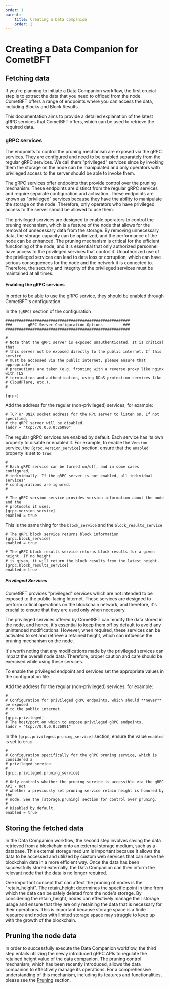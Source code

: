 ```yaml
---
order: 1
parent:
    title: Creating a Data Companion
    order: 2
---
```



# Creating a Data Companion for CometBFT

## Fetching data

If you're planning to initiate a Data Companion workflow, the first crucial step is to extract the data that you need to
offload from the node. CometBFT offers a range of endpoints where you can access the data, including Blocks and Block Results.

This documentation aims to provide a detailed explanation of the latest gRPC services that CometBFT offers, which can
be used to retrieve the required data.

### gRPC services

The endpoints to control the pruning mechanism are exposed via the gRPC services. They are configured and need to be
enabled separately from the regular gRPC services. We call them "privileged" services since by invoking them the storage
on the node can be manipulated and only operators with privileged access to the server should be able to invoke them.

The gRPC services offer endpoints that provide control over the pruning mechanism. These endpoints are distinct from the
regular gRPC services and require separate configuration and activation. These endpoints are known as "privileged" services
because they have the ability to manipulate the storage on the node. Therefore, only operators who have privileged access
to the server should be allowed to use them.

The privileged services are designed to enable operators to control the pruning mechanism, which is a feature of the node
that allows for the removal of unnecessary data from the storage. By removing unnecessary data, the storage capacity
can be optimized, and the performance of the node can be enhanced. The pruning mechanism is critical for the efficient
functioning of the node, and it is essential that only authorized personnel have access to the privileged services that
control it. Unauthorized use of the privileged services can lead to data loss or corruption, which can have serious
consequences for the node and the network it is connected to. Therefore, the security and integrity of the privileged
services must be maintained at all times.

#### Enabling the gRPC services

In order to be able to use the gRPC service, they should be enabled through CometBFT's configuration

In the `[gRPC]` section of the configuration
```
#######################################################
###       gRPC Server Configuration Options         ###
#######################################################

#
# Note that the gRPC server is exposed unauthenticated. It is critical that
# this server not be exposed directly to the public internet. If this service
# must be accessed via the public internet, please ensure that appropriate
# precautions are taken (e.g. fronting with a reverse proxy like nginx with TLS
# termination and authentication, using DDoS protection services like
# CloudFlare, etc.).
#

[grpc]
```

Add the address for the regular (non-privileged) services, for example:

```
# TCP or UNIX socket address for the RPC server to listen on. If not specified,
# the gRPC server will be disabled.
laddr = "tcp://0.0.0.0:26090"
```

The regular gRPC services are enabled by default. Each service has its own property to disable or enabled it. For example,
to enable the `Version` service, the `[grpc.version_service]` section, ensure that the `enabled` property is set to `true`:

```
#
# Each gRPC service can be turned on/off, and in some cases configured,
# individually. If the gRPC server is not enabled, all individual services'
# configurations are ignored.
#

# The gRPC version service provides version information about the node and the
# protocols it uses.
[grpc.version_service]
enabled = true
```

This is the same thing for the `block_service` and the `block_results_service`

```
# The gRPC block service returns block information
[grpc.block_service]
enabled = true

# The gRPC block results service returns block results for a given height. If no height
# is given, it will return the block results from the latest height.
[grpc.block_results_service]
enabled = true
```

##### Privileged Services

CometBFT provides "privileged" services which are not intended to be exposed to the public-facing Internet.
These services are designed to perform critical operations on the blockchain network, and therefore, it's crucial to
ensure that they are used only when necessary.

The privileged services offered by CometBFT can modify the data stored in the node, and hence, it's essential to keep
them off by default to avoid any unintended modifications. However, when required, these services can be activated
to set and retrieve a retained height, which can influence the pruning mechanism on the node.

It's worth noting that any modifications made by the privileged services can impact the overall node data. Therefore,
proper caution and care should be exercised while using these services.

To enable the privileged endpoint and services set the appropriate values in the configuration file.

Add the address for the regular (non-privileged) services, for example:
```
#
# Configuration for privileged gRPC endpoints, which should **never** be exposed
# to the public internet.
#
[grpc.privileged]
# The host/port on which to expose privileged gRPC endpoints.
laddr = "tcp://0.0.0.0:26091"
```

In the `[grpc.privileged.pruning_service]` section, ensure the value `enabled` is set to `true`

```
#
# Configuration specifically for the gRPC pruning service, which is considered a
# privileged service.
#
[grpc.privileged.pruning_service]

# Only controls whether the pruning service is accessible via the gRPC API - not
# whether a previously set pruning service retain height is honored by the
# node. See the [storage.pruning] section for control over pruning.
#
# Disabled by default.
enabled = true
```

## Storing the fetched data

In the Data Companion workflow, the second step involves saving the data retrieved from a blockchain onto an external
storage medium, such as a database. This external storage medium is important because it allows the data to be accessed
and utilized by custom web services that can serve the blockchain data in a more efficient way. Once the data has been
successfully stored externally, the Data Companion can then inform the relevant node that the data is no longer required.

One important concept that can affect the pruning of nodes is the "retain_height". The retain_height determines the specific
point in time from which the data can be safely deleted from the node's storage. By considering the retain_height,
nodes can effectively manage their storage usage and ensure that they are only retaining the data that is necessary for their operations.
This is important because storage space is a finite resource and nodes with limited storage space may struggle to keep up with the growth of the blockchain.

## Pruning the node data

In order to successfully execute the Data Companion workflow, the third step entails utilizing the newly introduced
gRPC APIs to regulate the retained height value of the data companion. The pruning control mechanism, which has been
recently introduced, allows the data companion to effectively manage its operations. For a comprehensive understanding
of this mechanism, including its features and functionalities, please see the [Pruning](./pruning.md) section.
